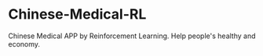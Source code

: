 # Chinese-Medical-RL
Chinese Medical APP by Reinforcement Learning. Help people's healthy and economy.
